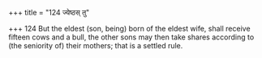 +++
title = "124 ज्येष्ठस् तु"

+++
124	But the eldest (son, being) born of the eldest wife, shall receive fifteen cows and a bull, the other sons may then take shares according to (the seniority of) their mothers; that is a settled rule.